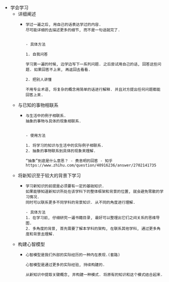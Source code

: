 - 学会学习
	- 详细阐述
		- ```
		  学过一遍之后, 用自己的话表达学过的内容.  
		  尽可能详细的去描述更多的细节, 而不是一句话就完了.  
		  
		  
		  - 具体方法
		  
		  1. 自我问答
		  
		  学习第一遍的时候, 边学边写下一系列问题. 之后尝试用自己的话, 回答这些问题. 如果回答不上来, 再返回去看看.  
		  
		  2. 把别人讲懂
		  
		  不用专业术语, 将复杂的概念用简单的话进行解释. 并且对方提出任何问题都能回答上来.  
		  ```
	- 与已知的事物相联系
		- ```
		  与生活中的例子相联系.  
		  抽象的事物与具体的现象相联系.  
		  
		  
		  - 使用方法
		  
		  1. 将学习的知识与生活中的实际例子相联系.  
		  2. 抽象的事物联系到具体的现象来理解.  
		  
		  “抽象”到底是什么意思？ - 费息明的回答 - 知乎  
		  https://www.zhihu.com/question/40916236/answer/2702141735
		  ```
	- 将新知识至于较大的背景下学习
		- ```
		  学习新知识的前提是必须要有一定的基础知识.  
		  如果能够知道新知识所处在该学科下的整体框架和背景的位置, 就会避免零散的学习情况.  
		  同时可以联系更多不同学科的背景知识. 从不同的角度进行理解.  
		  
		  - 具体方法
		  1. 在学习前, 仔细研究一遍书籍目录, 最好可以整理出它们之间关系的思维导图.  
		  2. 多角度的背景, 首先需要了解本学科的架构, 在联系其他学科, 通过更多角度和背景去理解.  
		  ```
	- 构建心智模型
		- ```
		  心智模型是我们外部的实际经历的一种内在表现.(套路)
		  
		  心智模型是通过更多的实际经验, 持续构建的.
		  
		  从新知识中提取关键概念, 并构建一种模式. 将原有的知识和这个模式结合起来.
		  ```